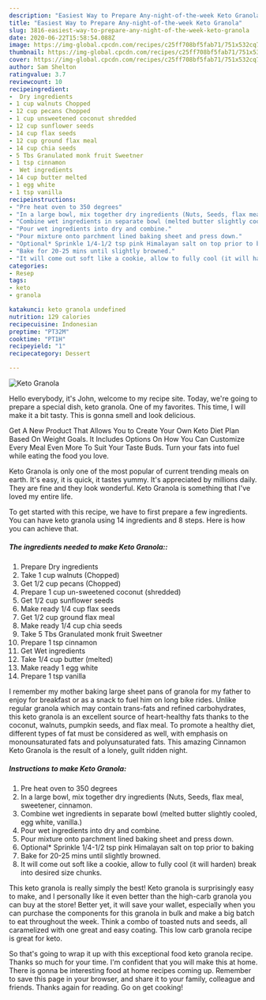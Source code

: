 ```yaml
---
description: "Easiest Way to Prepare Any-night-of-the-week Keto Granola"
title: "Easiest Way to Prepare Any-night-of-the-week Keto Granola"
slug: 3816-easiest-way-to-prepare-any-night-of-the-week-keto-granola
date: 2020-06-22T15:58:54.088Z
image: https://img-global.cpcdn.com/recipes/c25ff708bf5fab71/751x532cq70/keto-granola-recipe-main-photo.jpg
thumbnail: https://img-global.cpcdn.com/recipes/c25ff708bf5fab71/751x532cq70/keto-granola-recipe-main-photo.jpg
cover: https://img-global.cpcdn.com/recipes/c25ff708bf5fab71/751x532cq70/keto-granola-recipe-main-photo.jpg
author: Sam Shelton
ratingvalue: 3.7
reviewcount: 10
recipeingredient:
-  Dry ingredients
- 1 cup walnuts Chopped
- 12 cup pecans Chopped
- 1 cup unsweetened coconut shredded
- 12 cup sunflower seeds
- 14 cup flax seeds
- 12 cup ground flax meal
- 14 cup chia seeds
- 5 Tbs Granulated monk fruit Sweetner
- 1 tsp cinnamon
-  Wet ingredients
- 14 cup butter melted
- 1 egg white
- 1 tsp vanilla
recipeinstructions:
- "Pre heat oven to 350 degrees"
- "In a large bowl, mix together dry ingredients (Nuts, Seeds, flax meal, sweetener, cinnamon."
- "Combine wet ingredients in separate bowl (melted butter slightly cooled, egg white, vanilla.)"
- "Pour wet ingredients into dry and combine."
- "Pour mixture onto parchment lined baking sheet and press down."
- "Optional* Sprinkle 1/4-1/2 tsp pink Himalayan salt on top prior to baking"
- "Bake for 20-25 mins until slightly browned."
- "It will come out soft like a cookie, allow to fully cool (it will harden) break into desired size chunks."
categories:
- Resep
tags:
- keto
- granola

katakunci: keto granola undefined
nutrition: 129 calories
recipecuisine: Indonesian
preptime: "PT32M"
cooktime: "PT1H"
recipeyield: "1"
recipecategory: Dessert

---
```



![Keto Granola](https://img-global.cpcdn.com/recipes/c25ff708bf5fab71/751x532cq70/keto-granola-recipe-main-photo.jpg)

Hello everybody, it's John, welcome to my recipe site. Today, we're going to prepare a special dish, keto granola. One of my favorites. This time, I will make it a bit tasty. This is gonna smell and look delicious.

Get A New Product That Allows You to Create Your Own Keto Diet Plan Based On Weight Goals. It Includes Options On How You Can Customize Every Meal Even More To Suit Your Taste Buds. Turn your fats into fuel while eating the food you love.

Keto Granola is only one of the most popular of current trending meals on earth. It's easy, it is quick, it tastes yummy. It's appreciated by millions daily. They are fine and they look wonderful. Keto Granola is something that I've loved my entire life.


To get started with this recipe, we have to first prepare a few ingredients. You can have keto granola using 14 ingredients and 8 steps. Here is how you can achieve that.

##### The ingredients needed to make Keto Granola::

1. Prepare  Dry ingredients
1. Take 1 cup walnuts (Chopped)
1. Get 1/2 cup pecans (Chopped)
1. Prepare 1 cup un-sweetened coconut (shredded)
1. Get 1/2 cup sunflower seeds
1. Make ready 1/4 cup flax seeds
1. Get 1/2 cup ground flax meal
1. Make ready 1/4 cup chia seeds
1. Take 5 Tbs Granulated monk fruit Sweetner
1. Prepare 1 tsp cinnamon
1. Get  Wet ingredients
1. Take 1/4 cup butter (melted)
1. Make ready 1 egg white
1. Prepare 1 tsp vanilla


I remember my mother baking large sheet pans of granola for my father to enjoy for breakfast or as a snack to fuel him on long bike rides. Unlike regular granola which may contain trans-fats and refined carbohydrates, this keto granola is an excellent source of heart-healthy fats thanks to the coconut, walnuts, pumpkin seeds, and flax meal. To promote a healthy diet, different types of fat must be considered as well, with emphasis on monounsaturated fats and polyunsaturated fats. This amazing Cinnamon Keto Granola is the result of a lonely, guilt ridden night. 

##### Instructions to make Keto Granola:

1. Pre heat oven to 350 degrees
1. In a large bowl, mix together dry ingredients (Nuts, Seeds, flax meal, sweetener, cinnamon.
1. Combine wet ingredients in separate bowl (melted butter slightly cooled, egg white, vanilla.)
1. Pour wet ingredients into dry and combine.
1. Pour mixture onto parchment lined baking sheet and press down.
1. Optional* Sprinkle 1/4-1/2 tsp pink Himalayan salt on top prior to baking
1. Bake for 20-25 mins until slightly browned.
1. It will come out soft like a cookie, allow to fully cool (it will harden) break into desired size chunks.


This keto granola is really simply the best! Keto granola is surprisingly easy to make, and I personally like it even better than the high-carb granola you can buy at the store! Better yet, it will save your wallet, especially when you can purchase the components for this granola in bulk and make a big batch to eat throughout the week. Think a combo of toasted nuts and seeds, all caramelized with one great and easy coating. This low carb granola recipe is great for keto. 

So that's going to wrap it up with this exceptional food keto granola recipe. Thanks so much for your time. I'm confident that you will make this at home. There is gonna be interesting food at home recipes coming up. Remember to save this page in your browser, and share it to your family, colleague and friends. Thanks again for reading. Go on get cooking!
